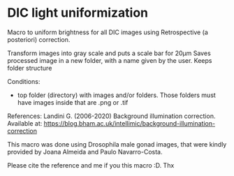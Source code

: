 # DIC light uniformization

Macro to uniform brightness for all DIC images using Retrospective (a posteriori) correction.



Transform images into gray scale and puts a scale bar for 20µm
Saves processed image in a new folder, with a name given by the user. Keeps folder structure

Conditions:
- top folder (directory) with images and/or folders. Those folders must have images inside that are .png or .tif

References: Landini G. (2006-2020) Background illumination correction. Available at: https://blog.bham.ac.uk/intellimic/background-illumination-correction

This macro was done using Drosophila male gonad images, that were kindly provided by Joana Almeida and Paulo Navarro-Costa.

Please cite the reference and me if you this macro :D. Thx
